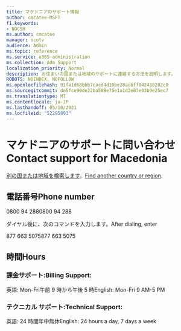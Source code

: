 ```yaml
---
title: マケドニアのサポート情報
author: cmcatee-MSFT
f1.keywords:
- NOCSH
ms.author: cmcatee
manager: scotv
audience: Admin
ms.topic: reference
ms.service: o365-administration
ms.collection: Adm_Support
localization_priority: Normal
description: お住まいの国または地域のサポートに連絡する方法を説明します。
ROBOTS: NOINDEX, NOFOLLOW
ms.openlocfilehash: 91fa1d68bbb7cacd4d10be28aebff042418282c0
ms.sourcegitcommit: de5fce90de22ba588e75e1a1d2e87e03b9e25ec7
ms.translationtype: MT
ms.contentlocale: ja-JP
ms.lasthandoff: 05/10/2021
ms.locfileid: "52295893"
---
```

# <a name="contact-support-for-macedonia"></a><span data-ttu-id="d9e67-103">マケドニアのサポートに問い合わせ</span><span class="sxs-lookup"><span data-stu-id="d9e67-103">Contact support for Macedonia</span></span>

<span data-ttu-id="d9e67-104">[別の国または地域を検索します](../../business-video/get-help-support.md)。</span><span class="sxs-lookup"><span data-stu-id="d9e67-104">[Find another country or region](../../business-video/get-help-support.md).</span></span>

## <a name="phone-number"></a><span data-ttu-id="d9e67-105">電話番号</span><span class="sxs-lookup"><span data-stu-id="d9e67-105">Phone number</span></span>
<span data-ttu-id="d9e67-106">0800 94 288</span><span class="sxs-lookup"><span data-stu-id="d9e67-106">0800 94 288</span></span>

<span data-ttu-id="d9e67-107">ダイヤル後に、次のコマンドを入力します。</span><span class="sxs-lookup"><span data-stu-id="d9e67-107">After dialing, enter</span></span>

<span data-ttu-id="d9e67-108">877 663 5075</span><span class="sxs-lookup"><span data-stu-id="d9e67-108">877 663 5075</span></span>

## <a name="hours"></a><span data-ttu-id="d9e67-109">時間</span><span class="sxs-lookup"><span data-stu-id="d9e67-109">Hours</span></span>
### <a name="billing-support"></a><span data-ttu-id="d9e67-110">課金サポート:</span><span class="sxs-lookup"><span data-stu-id="d9e67-110">Billing Support:</span></span>

<span data-ttu-id="d9e67-111">英語: Mon-Fri午前 9 時から午後 5 時</span><span class="sxs-lookup"><span data-stu-id="d9e67-111">English: Mon-Fri 9 AM-5 PM</span></span>

### <a name="technical-support"></a><span data-ttu-id="d9e67-112">テクニカル サポート:</span><span class="sxs-lookup"><span data-stu-id="d9e67-112">Technical Support:</span></span>

<span data-ttu-id="d9e67-113">英語: 24 時間年中無休</span><span class="sxs-lookup"><span data-stu-id="d9e67-113">English: 24 hours a day, 7 days a week</span></span>
